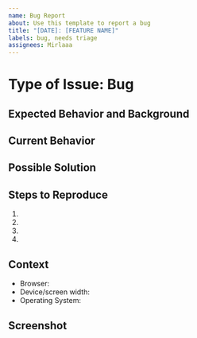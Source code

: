 ```yaml
---
name: Bug Report
about: Use this template to report a bug
title: "[DATE]: [FEATURE NAME]"
labels: bug, needs triage
assignees: Mirlaaa
---
```


# Type of Issue: Bug

## Expected Behavior and Background
<!-- Explique qual comportamento deveria acontecer -->
<!--- While describing a bug(s), tell us what should happen. -->


## Current Behavior
<!-- Explique o comportamento atual -->
<!--- While describing the bug(s), tell us what happens instead of the expected behavior. -->


## Possible Solution
<!-- Não obrigatório, mas se possível sugira uma forma de corrigir o bug. Ideias para implementar/alterar a funcionalidade existente. -->
<!--- Not obligatory, but suggest a fix/reason for the bug, -->
<!--- or ideas how to implement the addition or change. -->


## Steps to Reproduce
<!-- Explique os passos realizados para se chegar ao bug. Como o bug ocorre, descreva as etapas sequencialmente. -->
<!--- Provide a link to a live example, or an unambiguous set of steps to -->
<!--- reproduce this bug. Include code to reproduce, if relevant. -->
1.
2.
3.
4.

## Context
<!-- Explique em contexto ocorreu esse bug. O sistema, navegador, qual o tamanho do dispositivo, etc. -->
<!--- Please note the context in which the bug was found. -->
* Browser:
* Device/screen width:
* Operating System:

## Screenshot
<!-- Forneça screenshoots se possível -->

<!--- Screenshots of both before AND after should be provided, if available. -->